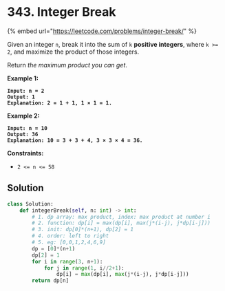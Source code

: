 # 343. Integer Break

{% embed url="https://leetcode.com/problems/integer-break/" %}

Given an integer `n`, break it into the sum of `k` **positive integers**, where `k >= 2`, and maximize the product of those integers.

Return _the maximum product you can get_.

&#x20;

**Example 1:**

<pre><code><strong>Input: n = 2
</strong><strong>Output: 1
</strong><strong>Explanation: 2 = 1 + 1, 1 × 1 = 1.
</strong></code></pre>

**Example 2:**

<pre><code><strong>Input: n = 10
</strong><strong>Output: 36
</strong><strong>Explanation: 10 = 3 + 3 + 4, 3 × 3 × 4 = 36.
</strong></code></pre>

&#x20;

**Constraints:**

* `2 <= n <= 58`

## Solution

```python
class Solution:
    def integerBreak(self, n: int) -> int:
        # 1. dp array: max product, index: max product at number i
        # 2. function: dp[i] = max(dp[i], max(j*(i-j), j*dp[i-j]))
        # 3. init: dp[0]*(n+1), dp[2] = 1
        # 4. order: left to right
        # 5. eg: [0,0,1,2,4,6,9]
        dp = [0]*(n+1)
        dp[2] = 1
        for i in range(3, n+1):
            for j in range(1, i//2+1):
                dp[i] = max(dp[i], max(j*(i-j), j*dp[i-j]))
        return dp[n]
```
